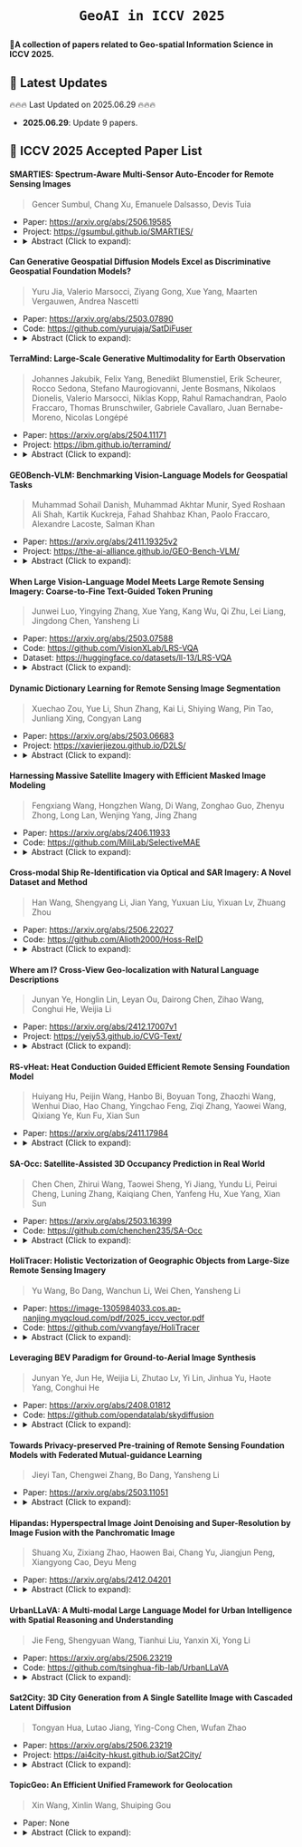 # <p align=center>`GeoAI in ICCV 2025`</p>

:star2:**A collection of papers related to Geo-spatial Information Science in ICCV 2025.**

## 📢 Latest Updates
:fire::fire::fire: Last Updated on 2025.06.29 :fire::fire::fire:
- **2025.06.29**: Update 9 papers.


## :memo: ICCV 2025 Accepted Paper List



#### SMARTIES: Spectrum-Aware Multi-Sensor Auto-Encoder for Remote Sensing Images

> Gencer Sumbul, Chang Xu, Emanuele Dalsasso, Devis Tuia

* Paper: https://arxiv.org/abs/2506.19585
* Project: https://gsumbul.github.io/SMARTIES/
* <details>
    <summary>Abstract (Click to expand):</summary>
  From optical sensors to microwave radars, leveraging the complementary strengths of remote sensing (RS) sensors is crucial for achieving dense spatio-temporal monitoring of our planet. In contrast, recent deep learning models, whether task-specific or foundational, are often specific to single sensors or to fixed combinations: adapting such models to different sensory inputs requires both architectural changes and re-training, limiting scalability and generalization across multiple RS sensors. On the contrary, a single model able to modulate its feature representations to accept diverse sensors as input would pave the way to agile and flexible multi-sensor RS data processing. To address this, we introduce SMARTIES, a generic and versatile foundation model lifting sensor-specific/dependent efforts and enabling scalability and generalization to diverse RS sensors: SMARTIES projects data from heterogeneous sensors into a shared spectrum-aware space, enabling the use of arbitrary combinations of bands both for training and inference. To obtain sensor-agnostic representations, we train a single, unified transformer model reconstructing masked multi-sensor data with cross-sensor token mixup. On both single- and multi-modal tasks across diverse sensors, SMARTIES outperforms previous models that rely on sensor-specific pertaining. 
  </details>


#### Can Generative Geospatial Diffusion Models Excel as Discriminative Geospatial Foundation Models?

> Yuru Jia, Valerio Marsocci, Ziyang Gong, Xue Yang, Maarten Vergauwen, Andrea Nascetti

* Paper: https://arxiv.org/abs/2503.07890
* Code: https://github.com/yurujaja/SatDiFuser
* <details>
    <summary>Abstract (Click to expand):</summary>
    Self-supervised learning (SSL) has revolutionized representation learning in Remote Sensing (RS), advancing Geospatial Foundation Models (GFMs) to leverage vast unlabeled satellite imagery for diverse downstream tasks. Currently, GFMs primarily focus on discriminative objectives, such as contrastive learning or masked image modeling, owing to their proven success in learning transferable representations. However, generative diffusion models--which demonstrate the potential to capture multi-grained semantics essential for RS tasks during image generation--remain underexplored for discriminative applications. This prompts the question: can generative diffusion models also excel and serve as GFMs with sufficient discriminative power? In this work, we answer this question with SatDiFuser, a framework that transforms a diffusion-based generative geospatial foundation model into a powerful pretraining tool for discriminative RS. By systematically analyzing multi-stage, noise-dependent diffusion features, we develop three fusion strategies to effectively leverage these diverse representations. Extensive experiments on remote sensing benchmarks show that SatDiFuser outperforms state-of-the-art GFMs, achieving gains of up to +5.7% mIoU in semantic segmentation and +7.9% F1-score in classification, demonstrating the capacity of diffusion-based generative foundation models to rival or exceed discriminative GFMs. Code will be released.
  </details>




#### TerraMind: Large-Scale Generative Multimodality for Earth Observation

> Johannes Jakubik, Felix Yang, Benedikt Blumenstiel, Erik Scheurer, Rocco Sedona, Stefano Maurogiovanni, Jente Bosmans, Nikolaos Dionelis, Valerio Marsocci, Niklas Kopp, Rahul Ramachandran, Paolo Fraccaro, Thomas Brunschwiler, Gabriele Cavallaro, Juan Bernabe-Moreno, Nicolas Longépé

* Paper: https://arxiv.org/abs/2504.11171
* Project: https://ibm.github.io/terramind/
* <details>
    <summary>Abstract (Click to expand):</summary>
    We present TerraMind, the first any-to-any generative, multimodal foundation model for Earth observation (EO). Unlike other multimodal models, TerraMind is pretrained on dual-scale representations combining both token-level and pixel-level data across modalities. On a token level, TerraMind encodes high-level contextual information to learn cross-modal relationships, while on a pixel level, TerraMind leverages fine-grained representations to capture critical spatial nuances. We pretrained TerraMind on nine geospatial modalities of a global, large-scale dataset. In this paper, we demonstrate that (i) TerraMind's dual-scale early fusion approach unlocks a range of zero-shot and few-shot applications for Earth observation, (ii) TerraMind introduces "Thinking-in-Modalities" (TiM) -- the capability of generating additional artificial data during finetuning and inference to improve the model output -- and (iii) TerraMind achieves beyond state-of-the-art performance in community-standard benchmarks for EO like PANGAEA. The pretraining dataset, the model weights, and our code are open-sourced under a permissive license.
  </details>

#### GEOBench-VLM: Benchmarking Vision-Language Models for Geospatial Tasks

> Muhammad Sohail Danish, Muhammad Akhtar Munir, Syed Roshaan Ali Shah, Kartik Kuckreja, Fahad Shahbaz Khan, Paolo Fraccaro, Alexandre Lacoste, Salman Khan

* Paper: https://arxiv.org/abs/2411.19325v2
* Project: https://the-ai-alliance.github.io/GEO-Bench-VLM/
* <details>
    <summary>Abstract (Click to expand):</summary>
    While numerous recent benchmarks focus on evaluating generic Vision-Language Models (VLMs), they do not effectively address the specific challenges of geospatial applications. Generic VLM benchmarks are not designed to handle the complexities of geospatial data, an essential component for applications such as environmental monitoring, urban planning, and disaster management. Key challenges in the geospatial domain include temporal change detection, large-scale object counting, tiny object detection, and understanding relationships between entities in remote sensing imagery. To bridge this gap, we present GEOBench-VLM, a comprehensive benchmark specifically designed to evaluate VLMs on geospatial tasks, including scene understanding, object counting, localization, fine-grained categorization, segmentation, and temporal analysis. Our benchmark features over 10,000 manually verified instructions and spanning diverse visual conditions, object types, and scales. We evaluate several state-of-the-art VLMs to assess performance on geospatial-specific challenges. The results indicate that although existing VLMs demonstrate potential, they face challenges when dealing with geospatial-specific tasks, highlighting the room for further improvements. Notably, the best-performing LLaVa-OneVision achieves only 41.7% accuracy on MCQs, slightly more than GPT-4o, which is approximately double the random guess performance.
  </details>


#### When Large Vision-Language Model Meets Large Remote Sensing Imagery: Coarse-to-Fine Text-Guided Token Pruning

> Junwei Luo, Yingying Zhang, Xue Yang, Kang Wu, Qi Zhu, Lei Liang, Jingdong Chen, Yansheng Li

* Paper: https://arxiv.org/abs/2503.07588
* Code: https://github.com/VisionXLab/LRS-VQA
* Dataset: https://huggingface.co/datasets/ll-13/LRS-VQA
* <details>
    <summary>Abstract (Click to expand):</summary>
    Efficient vision-language understanding of large Remote Sensing Images (RSIs) is meaningful but challenging. Current Large Vision-Language Models (LVLMs) typically employ limited pre-defined grids to process images, leading to information loss when handling gigapixel RSIs. Conversely, using unlimited grids significantly increases computational costs. To preserve image details while reducing computational complexity, we propose a text-guided token pruning method with Dynamic Image Pyramid (DIP) integration. Our method introduces: (i) a Region Focus Module (RFM) that leverages text-aware region localization capability to identify critical vision tokens, and (ii) a coarse-to-fine image tile selection and vision token pruning strategy based on DIP, which is guided by RFM outputs and avoids directly processing the entire large imagery. Additionally, existing benchmarks for evaluating LVLMs' perception ability on large RSI suffer from limited question diversity and constrained image sizes. We construct a new benchmark named LRS-VQA, which contains 7,333 QA pairs across 8 categories, with image length up to 27,328 pixels. Our method outperforms existing high-resolution strategies on four datasets using the same data. Moreover, compared to existing token reduction methods, our approach demonstrates higher efficiency under high-resolution settings.
  </details>


#### Dynamic Dictionary Learning for Remote Sensing Image Segmentation

> Xuechao Zou, Yue Li, Shun Zhang, Kai Li, Shiying Wang, Pin Tao, Junliang Xing, Congyan Lang

* Paper: https://arxiv.org/abs/2503.06683
* Project: https://xavierjiezou.github.io/D2LS/
* <details>
    <summary>Abstract (Click to expand):</summary>
    Remote sensing image segmentation faces persistent challenges in distinguishing morphologically similar categories and adapting to diverse scene variations. While existing methods rely on implicit representation learning paradigms, they often fail to dynamically adjust semantic embeddings according to contextual cues, leading to suboptimal performance in fine-grained scenarios such as cloud thickness differentiation. This work introduces a dynamic dictionary learning framework that explicitly models class ID embeddings through iterative refinement. The core contribution lies in a novel dictionary construction mechanism, where class-aware semantic embeddings are progressively updated via multi-stage alternating cross-attention querying between image features and dictionary embeddings. This process enables adaptive representation learning tailored to input-specific characteristics, effectively resolving ambiguities in intra-class heterogeneity and inter-class homogeneity. To further enhance discriminability, a contrastive constraint is applied to the dictionary space, ensuring compact intra-class distributions while maximizing inter-class separability. Extensive experiments across both coarse- and fine-grained datasets demonstrate consistent improvements over state-of-the-art methods, particularly in two online test benchmarks (LoveDA and UAVid).
  </details>



#### Harnessing Massive Satellite Imagery with Efficient Masked Image Modeling

> Fengxiang Wang, Hongzhen Wang, Di Wang, Zonghao Guo, Zhenyu Zhong, Long Lan, Wenjing Yang, Jing Zhang

* Paper: https://arxiv.org/abs/2406.11933
* Code: https://github.com/MiliLab/SelectiveMAE
* <details>
    <summary>Abstract (Click to expand):</summary>
    Masked Image Modeling (MIM) has become an essential method for building foundational visual models in remote sensing (RS). However, the limitations in size and diversity of existing RS datasets restrict the ability of MIM methods to learn generalizable representations. Additionally, conventional MIM techniques, which require reconstructing all tokens, introduce unnecessary computational overhead. To address these issues, we present a new pre-training pipeline for RS models, featuring the creation of a large-scale RS dataset and an efficient MIM approach. We curated a high-quality dataset named \textbf{OpticalRS-13M} by collecting publicly available RS datasets and processing them through exclusion, slicing, and deduplication. OpticalRS-13M comprises 13 million optical images covering various RS tasks, such as object detection and pixel segmentation. To enhance efficiency, we propose \textbf{SelectiveMAE}, a pre-training method that dynamically encodes and reconstructs semantically rich patch tokens, thereby reducing the inefficiencies of traditional MIM models caused by redundant background pixels in RS images. Extensive experiments show that OpticalRS-13M significantly improves classification, detection, and segmentation performance, while SelectiveMAE increases training efficiency over 2 times. This highlights the effectiveness and scalability of our pipeline in developing RS foundational models.
  </details>

#### Cross-modal Ship Re-Identification via Optical and SAR Imagery: A Novel Dataset and Method

> Han Wang, Shengyang Li, Jian Yang, Yuxuan Liu, Yixuan Lv, Zhuang Zhou

* Paper: https://arxiv.org/abs/2506.22027
* Code: https://github.com/Alioth2000/Hoss-ReID
* <details>
    <summary>Abstract (Click to expand):</summary>
    Detecting and tracking ground objects using earth observation imagery remains a significant challenge in the field of remote sensing. Continuous maritime ship tracking is crucial for applications such as maritime search and rescue, law enforcement, and shipping analysis. However, most current ship tracking methods rely on geostationary satellites or video satellites. The former offer low resolution and are susceptible to weather conditions, while the latter have short filming durations and limited coverage areas, making them less suitable for the real-world requirements of ship tracking. To address these limitations, we present the Hybrid Optical and Synthetic Aperture Radar (SAR) Ship Re-Identification Dataset (HOSS ReID dataset), designed to evaluate the effectiveness of ship tracking using low-Earth orbit constellations of optical and SAR sensors. This approach ensures shorter re-imaging cycles and enables all-weather tracking. HOSS ReID dataset includes images of the same ship captured over extended periods under diverse conditions, using different satellites of different modalities at varying times and angles. Furthermore, we propose a baseline method for cross-modal ship re-identification, TransOSS, which is built on the Vision Transformer architecture. It refines the patch embedding structure to better accommodate cross-modal tasks, incorporates additional embeddings to introduce more reference information, and employs contrastive learning to pre-train on large-scale optical-SAR image pairs, ensuring the model's ability to extract modality-invariant features. 
  </details>



#### Where am I? Cross-View Geo-localization with Natural Language Descriptions

> Junyan Ye, Honglin Lin, Leyan Ou, Dairong Chen, Zihao Wang, Conghui He, Weijia Li

* Paper: https://arxiv.org/abs/2412.17007v1
* Project: https://yejy53.github.io/CVG-Text/
* <details>
    <summary>Abstract (Click to expand):</summary>
    Cross-view geo-localization identifies the locations of street-view images by matching them with geo-tagged satellite images or OSM. However, most studies focus on image-to-image retrieval, with fewer addressing text-guided retrieval, a task vital for applications like pedestrian navigation and emergency response. In this work, we introduce a novel task for cross-view geo-localization with natural language descriptions, which aims to retrieve corresponding satellite images or OSM database based on scene text. To support this task, we construct the CVG-Text dataset by collecting cross-view data from multiple cities and employing a scene text generation approach that leverages the annotation capabilities of Large Multimodal Models to produce high-quality scene text descriptions with localization this http URL, we propose a novel text-based retrieval localization method, CrossText2Loc, which improves recall by 10% and demonstrates excellent long-text retrieval capabilities. In terms of explainability, it not only provides similarity scores but also offers retrieval reasons. 
  </details>


#### RS-vHeat: Heat Conduction Guided Efficient Remote Sensing Foundation Model

> Huiyang Hu, Peijin Wang, Hanbo Bi, Boyuan Tong, Zhaozhi Wang, Wenhui Diao, Hao Chang, Yingchao Feng, Ziqi Zhang, Yaowei Wang, Qixiang Ye, Kun Fu, Xian Sun

* Paper: https://arxiv.org/abs/2411.17984
* <details>
    <summary>Abstract (Click to expand):</summary>
    Remote sensing foundation models largely break away from the traditional paradigm of designing task-specific models, offering greater scalability across multiple tasks. However, they face challenges such as low computational efficiency and limited interpretability, especially when dealing with large-scale remote sensing images. To overcome these, we draw inspiration from heat conduction, a physical process modeling local heat diffusion. Building on this idea, we are the first to explore the potential of using the parallel computing model of heat conduction to simulate the local region correlations in high-resolution remote sensing images, and introduce RS-vHeat, an efficient multi-modal remote sensing foundation model. Specifically, RS-vHeat 1) applies the Heat Conduction Operator (HCO) with a complexity of  and a global receptive field, reducing computational overhead while capturing remote sensing object structure information to guide heat diffusion; 2) learns the frequency distribution representations of various scenes through a self-supervised strategy based on frequency domain hierarchical masking and multi-domain reconstruction; 3) significantly improves efficiency and performance over state-of-the-art techniques across 4 tasks and 10 datasets. Compared to attention-based remote sensing foundation models, we reduce memory usage by 84\%, FLOPs by 24\% and improves throughput by 2.7 times. The code will be made publicly available.
  </details>


#### SA-Occ: Satellite-Assisted 3D Occupancy Prediction in Real World

> Chen Chen, Zhirui Wang, Taowei Sheng, Yi Jiang, Yundu Li, Peirui Cheng, Luning Zhang, Kaiqiang Chen, Yanfeng Hu, Xue Yang, Xian Sun

* Paper: https://arxiv.org/abs/2503.16399
* Code: https://github.com/chenchen235/SA-Occ
* <details>
    <summary>Abstract (Click to expand):</summary>
    Existing vision-based 3D occupancy prediction methods are inherently limited in accuracy due to their exclusive reliance on street-view imagery, neglecting the potential benefits of incorporating satellite views. We propose SA-Occ, the first Satellite-Assisted 3D occupancy prediction model, which leverages GPS & IMU to integrate historical yet readily available satellite imagery into real-time applications, effectively mitigating limitations of ego-vehicle perceptions, involving occlusions and degraded performance in distant regions. To address the core challenges of cross-view perception, we propose: 1) Dynamic-Decoupling Fusion, which resolves inconsistencies in dynamic regions caused by the temporal asynchrony between satellite and street views; 2) 3D-Proj Guidance, a module that enhances 3D feature extraction from inherently 2D satellite imagery; and 3) Uniform Sampling Alignment, which aligns the sampling density between street and satellite views. Evaluated on Occ3D-nuScenes, SA-Occ achieves state-of-the-art performance, especially among single-frame methods, with a 39.05% mIoU (a 6.97% improvement), while incurring only 6.93 ms of additional latency per frame.
  </details>


#### HoliTracer: Holistic Vectorization of Geographic Objects from Large-Size Remote Sensing Imagery

> Yu Wang, Bo Dang, Wanchun Li, Wei Chen, Yansheng Li

* Paper: https://image-1305984033.cos.ap-nanjing.myqcloud.com/pdf/2025_iccv_vector.pdf
* Code: https://github.com/vvangfaye/HoliTracer
* <details>
    <summary>Abstract (Click to expand):</summary>
    With the increasing resolution of remote sensing imagery(RSI), large-size RSI has emerged as a vital data source for high-precision vector mapping of geographic objects. Existing methods are typically constrained to processing small image patches, which often leads to the loss of contextual information and produces fragmented vector outputs. To address these, this paper introduces HoliTracer, the first framework designed to holistically extract vectorized geographic objects from large-size RSI. In HoliTracer, we enhance segmentation of large-size RSI using the Context Attention Net (CAN), which employs a local-to-global attention mechanism to capture contextual dependencies. Furthermore, we achieve holistic vectorization through a robust pipeline that leverages the Mask Contour Reformer(MCR) to reconstruct polygons and the Polygon Sequence Tracer (PST) to trace vertices. Extensive experiments on large-size RSI datasets, including buildings, water bodies, and roads, demonstrate that HoliTracer outperforms stateof-the-art methods. 
  </details>


#### Leveraging BEV Paradigm for Ground-to-Aerial Image Synthesis

> Junyan Ye, Jun He, Weijia Li, Zhutao Lv, Yi Lin, Jinhua Yu, Haote Yang, Conghui He

* Paper: https://arxiv.org/abs/2408.01812
* Code: https://github.com/opendatalab/skydiffusion
* <details>
    <summary>Abstract (Click to expand):</summary>
    Ground-to-aerial image synthesis focuses on generating realistic aerial images from corresponding ground street view images while maintaining consistent content layout, simulating a top-down view. The significant viewpoint difference leads to domain gaps between views, and dense urban scenes limit the visible range of street views, making this cross-view generation task particularly challenging. In this paper, we introduce SkyDiffusion, a novel cross-view generation method for synthesizing aerial images from street view images, utilizing a diffusion model and the Bird's-Eye View (BEV) paradigm. The Curved-BEV method in SkyDiffusion converts street-view images into a BEV perspective, effectively bridging the domain gap, and employs a "multi-to-one" mapping strategy to address occlusion issues in dense urban scenes. Next, SkyDiffusion designed a BEV-guided diffusion model to generate content-consistent and realistic aerial images. Additionally, we introduce a novel dataset, Ground2Aerial-3, designed for diverse ground-to-aerial image synthesis applications, including disaster scene aerial synthesis, low-altitude UAV image synthesis, and historical high-resolution satellite image synthesis tasks. Experimental results demonstrate that SkyDiffusion outperforms state-of-the-art methods on cross-view datasets across natural (CVUSA), suburban (CVACT), urban (VIGOR-Chicago), and various application scenarios (G2A-3), achieving realistic and content-consistent aerial image generation.
  </details>



#### Towards Privacy-preserved Pre-training of Remote Sensing Foundation Models with Federated Mutual-guidance Learning

> Jieyi Tan, Chengwei Zhang, Bo Dang, Yansheng Li

* Paper: https://arxiv.org/abs/2503.11051
* <details>
    <summary>Abstract (Click to expand):</summary>
    Traditional Remote Sensing Foundation Models (RSFMs) are pre-trained with a data-centralized paradigm, through self-supervision on large-scale curated remote sensing data. For each institution, however, pre-training RSFMs with limited data in a standalone manner may lead to suboptimal performance, while aggregating remote sensing data from multiple institutions for centralized pre-training raises privacy concerns. Seeking for collaboration is a promising solution to resolve this dilemma, where multiple institutions can collaboratively train RSFMs without sharing private data. In this paper, we propose a novel privacy-preserved pre-training framework (FedSense), which enables multiple institutions to collaboratively train RSFMs without sharing private data. However, it is a non-trivial task hindered by a vicious cycle, which results from model drift by remote sensing data heterogeneity and high communication overhead. To break this vicious cycle, we introduce Federated Mutual-guidance Learning. Specifically, we propose a Server-to-Clients Guidance (SCG) mechanism to guide clients updates towards global-flatness optimal solutions. Additionally, we propose a Clients-to-Server Guidance (CSG) mechanism to inject local knowledge into the server by low-bit communication. Extensive experiments on four downstream tasks demonstrate the effectiveness of our FedSense in both full-precision and communication-reduced scenarios, showcasing remarkable communication efficiency and performance gains.
  </details>



#### Hipandas: Hyperspectral Image Joint Denoising and Super-Resolution by Image Fusion with the Panchromatic Image

> Shuang Xu, Zixiang Zhao, Haowen Bai, Chang Yu, Jiangjun Peng, Xiangyong Cao, Deyu Meng

* Paper: https://arxiv.org/abs/2412.04201
* <details>
    <summary>Abstract (Click to expand):</summary>
    Hyperspectral images (HSIs) are frequently noisy and of low resolution due to the constraints of imaging devices. Recently launched satellites can concurrently acquire HSIs and panchromatic (PAN) images, enabling the restoration of HSIs to generate clean and high-resolution imagery through fusing PAN images for denoising and super-resolution. However, previous studies treated these two tasks as independent processes, resulting in accumulated errors. This paper introduces \textbf{H}yperspectral \textbf{I}mage Joint \textbf{Pand}enoising \textbf{a}nd Pan\textbf{s}harpening (Hipandas), a novel learning paradigm that reconstructs HRHS images from noisy low-resolution HSIs (LRHS) and high-resolution PAN images. The proposed zero-shot Hipandas framework consists of a guided denoising network, a guided super-resolution network, and a PAN reconstruction network, utilizing an HSI low-rank prior and a newly introduced detail-oriented low-rank prior. The interconnection of these networks complicates the training process, necessitating a two-stage training strategy to ensure effective training. Experimental results on both simulated and real-world datasets indicate that the proposed method surpasses state-of-the-art algorithms, yielding more accurate and visually pleasing HRHS images.
  </details>


#### UrbanLLaVA: A Multi-modal Large Language Model for Urban Intelligence with Spatial Reasoning and Understanding

> Jie Feng, Shengyuan Wang, Tianhui Liu, Yanxin Xi, Yong Li

* Paper: https://arxiv.org/abs/2506.23219
* Code: https://github.com/tsinghua-fib-lab/UrbanLLaVA
* <details>
    <summary>Abstract (Click to expand):</summary>
    Urban research involves a wide range of scenarios and tasks that require the understanding of multi-modal data. Current methods often focus on specific data types and lack a unified framework in urban field for processing them comprehensively. The recent success of multi-modal large language models (MLLMs) presents a promising opportunity to overcome this limitation. In this paper, we introduce , a multi-modal large language model designed to process these four types of data simultaneously and achieve strong performance across diverse urban tasks compared with general MLLMs. In , we first curate a diverse urban instruction dataset encompassing both single-modal and cross-modal urban data, spanning from location view to global view of urban environment. Additionally, we propose a multi-stage training framework that decouples spatial reasoning enhancement from domain knowledge learning, thereby improving the compatibility and downstream performance of  across diverse urban tasks. Finally, we also extend existing benchmark for urban research to assess the performance of MLLMs across a wide range of urban tasks. Experimental results from three cities demonstrate that  outperforms open-source and proprietary MLLMs in both single-modal tasks and complex cross-modal tasks and shows robust generalization abilities across cities. 
  </details>


#### Sat2City: 3D City Generation from A Single Satellite Image with Cascaded Latent Diffusion

> Tongyan Hua, Lutao Jiang, Ying-Cong Chen, Wufan Zhao

* Paper: https://arxiv.org/abs/2506.23219
* Project: https://ai4city-hkust.github.io/Sat2City/
* <details>
    <summary>Abstract (Click to expand):</summary>
    Recent advancements in generative models have enabled 3D urban scene generation from satellite imagery, unlocking promising applications in gaming, digital twins, and beyond. However, most existing methods rely heavily on neural rendering techniques, which hinder their ability to produce detailed 3D structures on a broader scale, largely due to the inherent structural ambiguity derived from relatively limited 2D observations. To address this challenge, we propose Sat2City, a novel framework that synergizes the representational capacity of sparse voxel grids with latent diffusion models, tailored specifically for our novel 3D city dataset. Our approach is enabled by three key components: (1) A cascaded latent diffusion framework that progressively recovers 3D city structures from satellite imagery, (2) a Re-Hash operation at its Variational Autoencoder (VAE) bottleneck to compute multi-scale feature grids for stable appearance optimization and (3) an inverse sampling strategy enabling implicit supervision for smooth appearance this http URL overcome the challenge of collecting real-world city-scale 3D models with high-quality geometry and appearance, we introduce a dataset of synthesized large-scale 3D cities paired with satellite-view height maps. Validated on this dataset, our framework generates detailed 3D structures from a single satellite image, achieving superior fidelity compared to existing city generation models.
  </details>



#### TopicGeo: An Efficient Unified Framework for Geolocation

> Xin Wang, Xinlin Wang, Shuiping Gou

* Paper: None
* <details>
    <summary>Abstract (Click to expand):</summary>
    Vision-based geolocation techniques that establish spatial correspondences between smaller query images and larger georeferenced images have gained significant attention. Existing approaches typically employ a separate "retrieve-then-match" paradigm, whereas such paradigms suffer from computational inefficiency or precision limitations.To this end, we propose TopicGeo, an unified framework for direct and precise query-to-reference image matching via three key innovations.The textual object semantics, called topics, distilled from CLIP prompt learning are embedded into the geolocation framework to eliminate intra-class and inter-class distribution discrepancies while also enhancing processing efficiency.Center-based adaptive label assignment and outlier rejection mechanisms as a joint retrieval-matching optimization strategy ensure task-coherent feature learning and precise spatial correspondences. A multi-level fine matching pipeline is introduced to refine matching from quality and quantity.Evaluations on large-scale synthetic and real-world datasets illustrate that TopicGeo achieves state-of-the-art performance in retrieval recall and matching accuracy while maintaining a balance in computational efficiency.
  </details>





